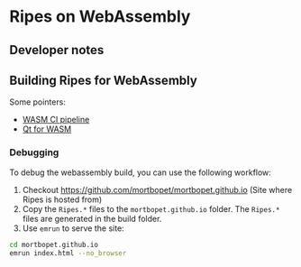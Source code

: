 # Ripes on WebAssembly

## Developer notes

## Building Ripes for WebAssembly

Some pointers:
- [WASM CI pipeline](/home/mpetersen/Work/Ripes/docs/webassembly.md)
- [Qt for WASM](https://doc.qt.io/qt-6/wasm.html)

### Debugging

To debug the webassembly build, you can use the following workflow:
1. Checkout https://github.com/mortbopet/mortbopet.github.io (Site where Ripes is hosted from)
2. Copy the `Ripes.*` files to the `mortbopet.github.io` folder. The `Ripes.*` files are generated in the build folder.
3. Use `emrun` to serve the site:
```bash
cd mortbopet.github.io
emrun index.html --no_browser
```